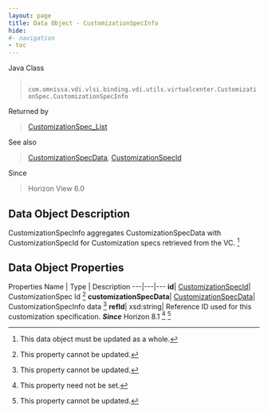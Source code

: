 ```yaml
---
layout: page
title: Data Object - CustomizationSpecInfo
hide:
#- navigation
- toc
---
```






Java Class
> ` com.omnissa.vdi.vlsi.binding.vdi.utils.virtualcenter.CustomizationSpec.CustomizationSpecInfo`

Returned by
> [CustomizationSpec_List](vdi.utils.virtualcenter.CustomizationSpec.md#list)

See also
> [CustomizationSpecData](vdi.utils.virtualcenter.CustomizationSpec.CustomizationSpecData.md), [CustomizationSpecId](vdi.entity.CustomizationSpecId.md)

Since
> Horizon View 6.0


## Data Object Description

CustomizationSpecInfo aggregates CustomizationSpecData with CustomizationSpecId for Customization specs retrieved from the VC.
 [^167]



## Data Object Properties
Properties
Name |  Type |  Description
---|---|---
**id**| [CustomizationSpecId](vdi.entity.CustomizationSpecId.md)|  CustomizationSpec Id [^2]
**customizationSpecData**| [CustomizationSpecData](vdi.utils.virtualcenter.CustomizationSpec.CustomizationSpecData.md)|  CustomizationSpecInfo data [^2]
**refId**|  xsd:string|  Reference ID used for this customization specification.  **_Since_** Horizon 8.1 [^1] [^2]


 


[^1]: This property need not be set.
[^2]: This property cannot be updated.
[^167]: This data object must be updated as a whole.